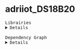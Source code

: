 # adriiot_DS18B20

<pre>
Librairies
<details>
adriiot_DS18B20                 = https://github.com/AdriLighting/adriot_DS18B20
ArduinoJson                     = https://github.com/bblanchon/ArduinoJson
DallasTemperature               = https://github.com/milesburton/Arduino-Temperature-Control-Library
OneWire                         = https://github.com/PaulStoffregen/OneWire
</details>
Dependency Graph
<details>
|-- [adriiot_DS18B20] 1.0.0
|   |-- [ArduinoJson] 6.17.1
|   |-- [DallasTemperature] 3.9.0
|   |   |-- [OneWire] 2.3.5
|   |-- [OneWire] 2.3.5</details>
</pre>
